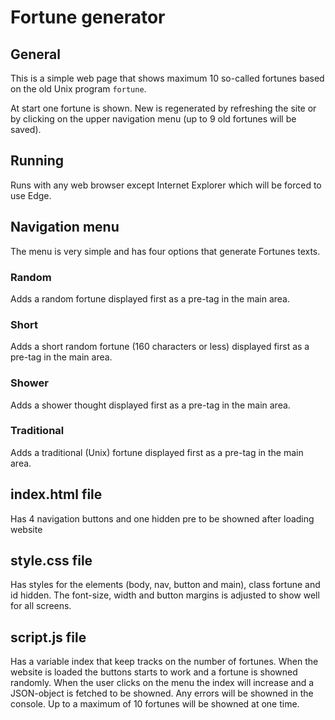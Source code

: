 # Fortune generator

## General

This is a simple web page that shows maximum 10 so-called fortunes based on the old
Unix program `fortune`.

At start one fortune is shown. New is regenerated by refreshing the site or by clicking on the upper navigation menu (up to 9 old fortunes will be saved).

## Running

Runs with any web browser except Internet Explorer which will be forced to use Edge.

## Navigation menu

The menu is very simple and has four options that generate Fortunes texts.

### Random

Adds a random fortune displayed first as a pre-tag in the main area.

### Short

Adds a short random fortune (160 characters or less) 
displayed first as a pre-tag in the main area.

### Shower

Adds a shower thought displayed first as a pre-tag in the main area.

### Traditional

Adds a traditional (Unix) fortune displayed first as a pre-tag in the main area.

## index.html file
Has 4 navigation buttons and one hidden pre to be showned after loading website

## style.css file
Has styles for the elements (body, nav, button and main), class fortune and id hidden.
The font-size, width and button margins is adjusted to show well for all screens.

## script.js file
Has a variable index that keep tracks on the number of fortunes.
When the website is loaded the buttons starts to work and a fortune is showned randomly.
When the user clicks on the menu the index will increase 
and a JSON-object is fetched to be showned. 
Any errors will be showned in the console.
Up to a maximum of 10 fortunes will be showned at one time.